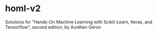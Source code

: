 # homl-v2
Solutions for "Hands-On Machine Learning with Scikit-Learn, Keras, and Tensorflow", second edition, by Aurélien Géron
